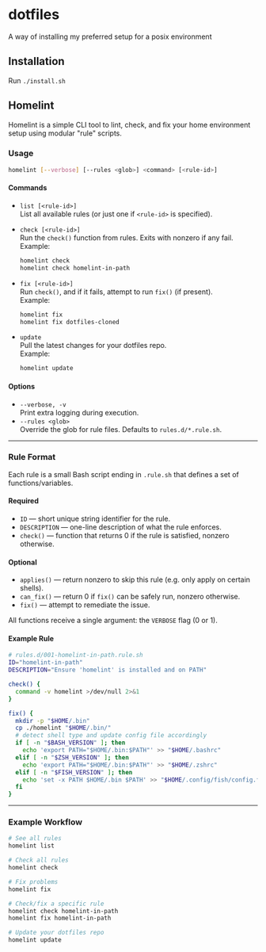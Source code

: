 # dotfiles

A way of installing my preferred setup for a posix environment

## Installation

Run `./install.sh`

## Homelint

Homelint is a simple CLI tool to lint, check, and fix your home environment setup using modular "rule" scripts.

### Usage

```bash
homelint [--verbose] [--rules <glob>] <command> [<rule-id>]
```

#### Commands

- `list [<rule-id>]`  
  List all available rules (or just one if `<rule-id>` is specified).

- `check [<rule-id>]`  
  Run the `check()` function from rules. Exits with nonzero if any fail.  
  Example:
  ```bash
  homelint check
  homelint check homelint-in-path
  ```

- `fix [<rule-id>]`  
  Run `check()`, and if it fails, attempt to run `fix()` (if present).  
  Example:
  ```bash
  homelint fix
  homelint fix dotfiles-cloned
  ```

- `update`  
  Pull the latest changes for your dotfiles repo.  
  Example:
  ```bash
  homelint update
  ```

#### Options

- `--verbose, -v`  
  Print extra logging during execution.
- `--rules <glob>`  
  Override the glob for rule files. Defaults to `rules.d/*.rule.sh`.

---

### Rule Format

Each rule is a small Bash script ending in `.rule.sh` that defines a set of functions/variables.

#### Required

- `ID` — short unique string identifier for the rule.
- `DESCRIPTION` — one-line description of what the rule enforces.
- `check()` — function that returns 0 if the rule is satisfied, nonzero otherwise.

#### Optional

- `applies()` — return nonzero to skip this rule (e.g. only apply on certain shells).
- `can_fix()` — return 0 if `fix()` can be safely run, nonzero otherwise.
- `fix()` — attempt to remediate the issue.

All functions receive a single argument: the `VERBOSE` flag (0 or 1).

#### Example Rule

```bash
# rules.d/001-homelint-in-path.rule.sh
ID="homelint-in-path"
DESCRIPTION="Ensure 'homelint' is installed and on PATH"

check() {
  command -v homelint >/dev/null 2>&1
}

fix() {
  mkdir -p "$HOME/.bin"
  cp ./homelint "$HOME/.bin/"
  # detect shell type and update config file accordingly
  if [ -n "$BASH_VERSION" ]; then
    echo 'export PATH="$HOME/.bin:$PATH"' >> "$HOME/.bashrc"
  elif [ -n "$ZSH_VERSION" ]; then
    echo 'export PATH="$HOME/.bin:$PATH"' >> "$HOME/.zshrc"
  elif [ -n "$FISH_VERSION" ]; then
    echo 'set -x PATH $HOME/.bin $PATH' >> "$HOME/.config/fish/config.fish"
  fi
}
```

---

### Example Workflow

```bash
# See all rules
homelint list

# Check all rules
homelint check

# Fix problems
homelint fix

# Check/fix a specific rule
homelint check homelint-in-path
homelint fix homelint-in-path

# Update your dotfiles repo
homelint update
```
